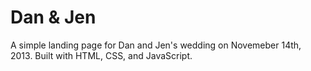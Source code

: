 # Dan & Jen

A simple landing page for Dan and Jen's wedding on Novemeber 14th, 2013. Built with HTML, CSS, and JavaScript.
